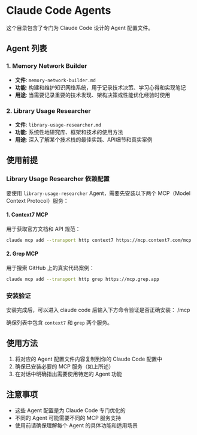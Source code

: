 # Claude Code Agents

这个目录包含了专门为 Claude Code 设计的 Agent 配置文件。

## Agent 列表

### 1. Memory Network Builder
- **文件**: `memory-network-builder.md`
- **功能**: 构建和维护知识网络系统，用于记录技术决策、学习心得和实现笔记
- **用途**: 当需要记录重要的技术发现、架构决策或性能优化经验时使用

### 2. Library Usage Researcher
- **文件**: `library-usage-researcher.md`
- **功能**: 系统性地研究库、框架和技术的使用方法
- **用途**: 深入了解某个技术栈的最佳实践、API细节和真实案例

## 使用前提

### Library Usage Researcher 依赖配置

要使用 `library-usage-researcher` Agent，需要先安装以下两个 MCP（Model Context Protocol）服务：

#### 1. Context7 MCP
用于获取官方文档和 API 规范：
```bash
claude mcp add --transport http context7 https://mcp.context7.com/mcp
```

#### 2. Grep MCP  
用于搜索 GitHub 上的真实代码案例：
```bash
claude mcp add --transport http grep https://mcp.grep.app
```

### 安装验证

安装完成后，可以进入 claude code 后输入下方命令验证是否正确安装：
/mcp

确保列表中包含 `context7` 和 `grep` 两个服务。

## 使用方法

1. 将对应的 Agent 配置文件内容复制到你的 Claude Code 配置中
2. 确保已安装必要的 MCP 服务（如上所述）
3. 在对话中明确指出需要使用特定的 Agent 功能

## 注意事项

- 这些 Agent 配置是为 Claude Code 专门优化的
- 不同的 Agent 可能需要不同的 MCP 服务支持
- 使用前请确保理解每个 Agent 的具体功能和适用场景

